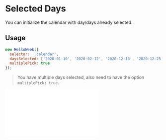 # Selected Days

You can initialize the calendar with day/days already selected.

## Usage

```js
new HelloWeek({
  selector: '.calendar',
  daysSelected: ['2020-01-10', '2020-02-12', '2020-12-13', '2020-12-25'],
  multiplePick: true
});
```

> You have multiple days selected, also need to have the option `multiplePick: true`.

<iframe
    src="docs/v3/demos/selected-days.html"
    frameborder="no"
    allowfullscreen="allowfullscreen">
</iframe>
